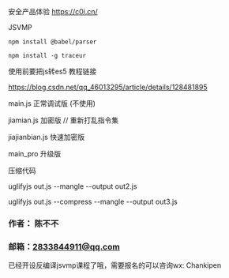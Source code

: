 安全产品体验
https://c0i.cn/

JSVMP
```
npm install @babel/parser

npm install -g traceur
```



使用前要把js转es5 教程链接

https://blog.csdn.net/qq_46013295/article/details/128481895

main.js 正常调试版 (不使用)

jiamian.js 加密版  // 重新打乱指令集

jiajianbian.js 快速加密版


main_pro 升级版

压缩代码

uglifyjs out.js --mangle --output out2.js

uglifyjs out.js --compress --mangle --output out3.js


### 作者： 陈不不
### 邮箱：2833844911@qq.com
已经开设反编译jsvmp课程了哦，需要报名的可以咨询wx: Chankipen
